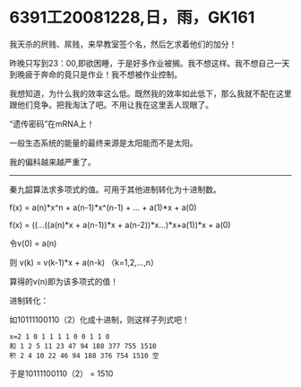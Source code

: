 # 6391工20081228,日，雨，GK161

我天杀的屄贱、屌贱，来早教室签个名，然后乞求着他们的加分！

昨晚只写到23：00,即欲困睡，于是好多作业被搁。我不想这样。我不想自己一天到晚疲于奔命的竟只是作业！我不想被作业控制。

我想知道，为什么我的效率这么低。既然我的效率如此低下，那么我就不配在这里跟他们竞争。把我淘汰了吧。不用让我在这里丢人现眼了。

“遗传密码”在mRNA上！

一般生态系统的能量的最终来源是太阳能而不是太阳。

我的偏科越来越严重了。

----

秦九韶算法求多项式的值。可用于其他进制转化为十进制数。

f(x) = a(n)*x^n + a(n-1)*x^(n-1) + ... + a(1)*x + a(0)

f(x) = ((...((a(n)*x + a(n-1))*x + a(n-2))*x...)*x+a(1))*x + a(0)

令v(0) = a(n)

则 v(k) = v(k-1)*x + a(n-k) （k=1,2,...,n）

算得的v(n)即为该多项式的值！

进制转化：

如10111100110（2）化成十进制，则这样子列式吧！

    x=2 1 0 1 1 1 1 0 0 1 1 0
    和 1 2 5 11 23 47 94 188 377 755 1510
    积 2 4 10 22 46 94 188 376 754 1510 空
   
于是10111100110（2） = 1510
